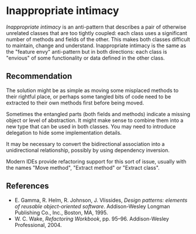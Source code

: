 # Inappropriate intimacy
*Inappropriate intimacy* is an anti-pattern that describes a pair of otherwise unrelated classes that are too tightly coupled: each class uses a significant number of methods and fields of the other. This makes both classes difficult to maintain, change and understand. Inappropriate intimacy is the same as the "feature envy" anti-pattern but in both directions: each class is "envious" of some functionality or data defined in the other class.


## Recommendation
The solution might be as simple as moving some misplaced methods to their rightful place, or perhaps some tangled bits of code need to be extracted to their own methods first before being moved.

Sometimes the entangled parts (both fields and methods) indicate a missing object or level of abstraction. It might make sense to combine them into a new type that can be used in both classes. You may need to introduce delegation to hide some implementation details.

It may be necessary to convert the bidirectional association into a unidirectional relationship, possibly by using dependency inversion.

Modern IDEs provide refactoring support for this sort of issue, usually with the names "Move method", "Extract method" or "Extract class".


## References
* E. Gamma, R. Helm, R. Johnson, J. Vlissides, *Design patterns: elements of reusable object-oriented software*. Addison-Wesley Longman Publishing Co., Inc., Boston, MA, 1995.
* W. C. Wake, *Refactoring Workbook*, pp. 95&ndash;96. Addison-Wesley Professional, 2004.
